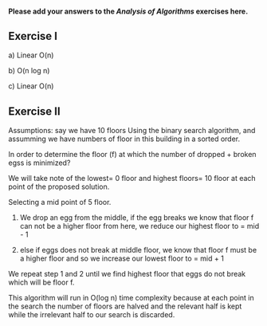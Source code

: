 #### Please add your answers to the ***Analysis of  Algorithms*** exercises here.

## Exercise I

a) Linear O(n)

b) O(n log n)


c) Linear O(n)

## Exercise II
Assumptions: say we have 10 floors
Using the binary search algorithm, and assumming we have numbers of floor in this building in a sorted order. 

In order to determine the floor (f) at which the number of dropped + broken egss is minimized?

We will take note of the lowest= 0 floor and highest floors= 10 floor at  each point of the proposed solution. 

Selecting a mid point of 5 floor. 
1. We drop an egg from the middle, if the egg breaks we know that floor f can not be a higher floor from here, we reduce our highest floor to = mid - 1

2. else if eggs does not break at middle floor, we know that floor f must be a higher floor and so we increase our lowest floor to = mid + 1

We repeat step 1 and 2 until we find highest floor that eggs do not break which will be floor f. 

This algorithm will run in O(log n) time complexity because at each point in the search the number of floors are halved and the relevant half is kept while the irrelevant half to our search is discarded. 

